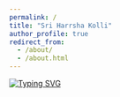 ```yaml
---
permalink: /
title: "Sri Harrsha Kolli"
author_profile: true
redirect_from: 
  - /about/
  - /about.html
---
```

<div>
<a href="https://git.io/typing-svg"> <img src="https://readme-typing-svg.demolab.com?font=Fira+Code&weight=600&size=25&duration=3000&pause=700&color=000000&vCenter=true&width=435&lines=Software+Developer;Fullstack+Developer;Tech+Enthusisast;Gamer" alt="Typing SVG" /></a>
<br>
</div>

